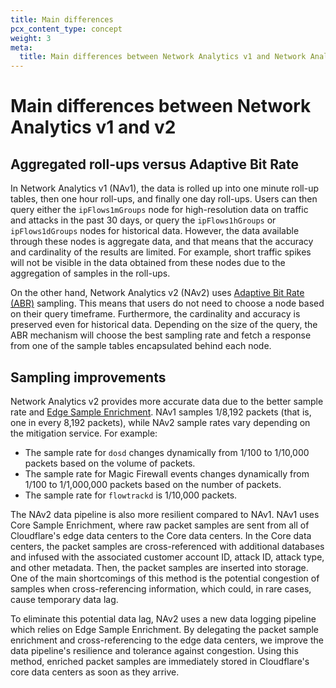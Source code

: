 ```yaml
---
title: Main differences
pcx_content_type: concept
weight: 3
meta:
  title: Main differences between Network Analytics v1 and Network Analytics v2
---
```


# Main differences between Network Analytics v1 and v2

## Aggregated roll-ups versus Adaptive Bit Rate

In Network Analytics v1 (NAv1), the data is rolled up into one minute roll-up tables, then one hour roll-ups, and finally one day roll-ups. Users can then query either the `ipFlows1mGroups` node for high-resolution data on traffic and attacks in the past 30 days, or query the `ipFlows1hGroups` or `ipFlows1dGroups` nodes for historical data. However, the data available through these nodes is aggregate data, and that means that the accuracy and cardinality of the results are limited. For example, short traffic spikes will not be visible in the data obtained from these nodes due to the aggregation of samples in the roll-ups.

On the other hand, Network Analytics v2 (NAv2) uses [Adaptive Bit Rate (ABR)](/analytics/network-analytics/understand/concepts/#adaptive-bit-rate-sampling) sampling. This means that users do not need to choose a node based on their query timeframe. Furthermore, the cardinality and accuracy is preserved even for historical data. Depending on the size of the query, the ABR mechanism will choose the best sampling rate and fetch a response from one of the sample tables encapsulated behind each node.

## Sampling improvements

Network Analytics v2 provides more accurate data due to the better sample rate and [Edge Sample Enrichment](/analytics/network-analytics/understand/concepts/#edge-sample-enrichment). NAv1 samples 1/8,192 packets (that is, one in every 8,192 packets), while NAv2 sample rates vary depending on the mitigation service. For example:

* The sample rate for `dosd` changes dynamically from 1/100 to 1/10,000 packets based on the volume of packets.
* The sample rate for Magic Firewall events changes dynamically from 1/100 to 1/1,000,000 packets based on the number of packets.
* The sample rate for `flowtrackd` is 1/10,000 packets.

The NAv2 data pipeline is also more resilient compared to NAv1. NAv1 uses Core Sample Enrichment, where raw packet samples are sent from all of Cloudflare's edge data centers to the Core data centers. In the Core data centers, the packet samples are cross-referenced with additional databases and infused with the associated customer account ID, attack ID, attack type, and other metadata. Then, the packet samples are inserted into storage. One of the main shortcomings of this method is the potential congestion of samples when cross-referencing information, which could, in rare cases, cause temporary data lag.

To eliminate this potential data lag, NAv2 uses a new data logging pipeline which relies on Edge Sample Enrichment. By delegating the packet sample enrichment and cross-referencing to the edge data centers, we improve the data pipeline's resilience and tolerance against congestion. Using this method, enriched packet samples are immediately stored in Cloudflare's core data centers as soon as they arrive.
